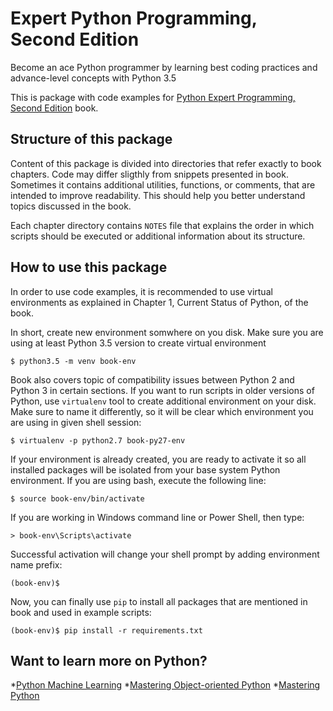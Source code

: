 # Expert Python Programming, Second Edition
 Become an ace Python programmer by learning best coding practices and advance-level concepts with Python 3.5
 
 This is package with code examples for [Python Expert Programming, Second Edition](https://www.packtpub.com/application-development/expert-python-programming-second-edition?utm_source=github&utm_medium=repository&utm_campaign=9781785886850) book.
 
 
## Structure of this package

Content of this package is divided into directories that refer exactly to book chapters. Code may differ sligthly from snippets presented in book. Sometimes it contains additional utilities, functions, or comments, that are intended to improve readability. This should help you better understand topics discussed in the book.

Each chapter directory contains `NOTES` file that explains the order in which scripts should be executed or additional information about its structure.

## How to use this package

In order to use code examples, it is recommended to use virtual environments as explained in Chapter 1, Current Status of Python, of the book.

In short, create new environment somwhere on you disk. Make sure you are using at least Python 3.5 version to create virtual environment

    $ python3.5 -m venv book-env

Book also covers topic of compatibility issues between Python 2 and Python 3 in certain sections. If you want to run scripts in older versions of Python, use `virtualenv` tool to create additional environment on your disk. Make sure to name it differently, so it will be clear which environment you are using in given shell session:

    $ virtualenv -p python2.7 book-py27-env

If your environment is already created, you are ready to activate it so all installed packages will be isolated from your base system Python environment. If you are using bash, execute the following line:

    $ source book-env/bin/activate

If you are working in Windows command line or Power Shell, then type:

    > book-env\Scripts\activate

Successful activation will change your shell prompt by adding environment name prefix:

    (book-env)$

Now, you can finally use `pip` to install all packages that are mentioned in book and used in example scripts:

    (book-env)$ pip install -r requirements.txt


## Want to learn more on Python?
*[Python Machine Learning](https://www.packtpub.com/big-data-and-business-intelligence/python-machine-learning?utm_source=github&utm_medium=repository&utm_campaign=9781785886850)
*[Mastering Object-oriented Python](https://www.packtpub.com/application-development/mastering-object-oriented-python?utm_source=github&utm_medium=repository&utm_campaign=9781785886850)
*[Mastering Python](https://www.packtpub.com/application-development/mastering-python?utm_source=github&utm_medium=repository&utm_campaign=9781785886850)
